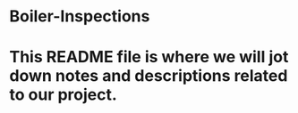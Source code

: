 # Boiler-Inspections
# This README file is where we will jot down notes and descriptions related to our project.
